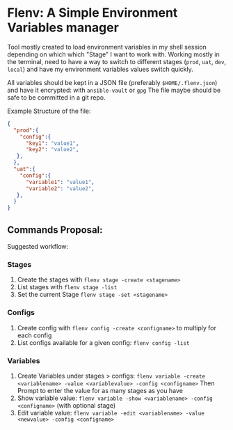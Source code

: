 # Flenv: A Simple Environment Variables manager
Tool mostly created to load environment variables in my shell session depending on which which "Stage" I want to work with.
Working mostly in the terminal, need to have a way to switch to different stages (`prod`, `uat`, `dev`, `local`) and have 
my environment variables values switch quickly.

All variables should be kept in a JSON file (preferably `$HOME/.flenv.json`) and have it encrypted: with `ansible-vault` or `gpg`
The file maybe should be safe to be committed in a git repo.

Example Structure of the file:
```json
{
  "prod":{
    "config":{
      "key1": "value1",
      "key2": "value2",
   },
  },
  "uat":{
    "config":{
      "variable1": "value1",
      "variable2": "value2",
   },
  }
}
```

## Commands Proposal:
Suggested workflow:

### Stages
1. Create the stages with `flenv stage -create <stagename>`
2. List stages with `flenv stage -list`
3. Set the current Stage `flenv stage -set <stagename>`

### Configs 
1. Create config with `flenv config -create <configname>` to multiply for each config
2. List configs available for a given config: `flenv config -list `

### Variables
1. Create Variables under stages > configs: 
   `flenv variable -create <variablename> -value <variablevalue> -config <configname>`
   Then Prompt to enter the value for as many stages as you have
2. Show variable value: `flenv variable -show <variablename> -config <configname>` (with optional stage)
3. Edit variable value: `flenv variable -edit <variablename> -value <newvalue> -config <configname>`

